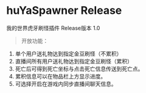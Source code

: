 # huYaSpawner Release
我的世界虎牙刷怪插件 Release版本 1.0
> 开放功能：

1. 单个用户送礼物达到指定金豆刷怪（不累积）
2. 直播间所有用户送礼物达到指定金豆刷怪（累积）
3. 死亡后可得到死亡坐标与点击死亡信息传送到死亡点。
4. 累积信息可以在物品栏上方显示进度。
5. 可选择开启在游戏内同步直播间聊天信息。